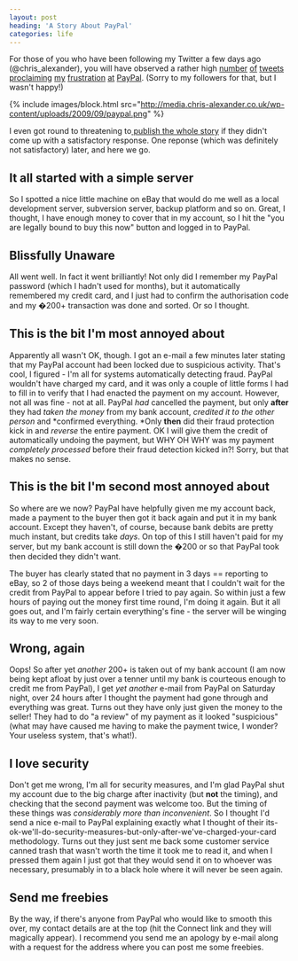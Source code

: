```yaml
---
layout: post
heading: 'A Story About PayPal'
categories: life
---
```


For those of you who have been following my Twitter a few days ago (@chris_alexander), you will have observed a rather high [number](http://twitter.com/chris_alexander/status/4084071780) [of](http://twitter.com/chris_alexander/status/4085326049) [tweets](http://twitter.com/chris_alexander/status/4085470172) [proclaiming](http://twitter.com/chris_alexander/status/4085532270) [my](http://twitter.com/chris_alexander/status/4085838532) [frustration](http://twitter.com/chris_alexander/status/4101311352) [at](http://twitter.com/chris_alexander/status/4107216846) [PayPal](http://twitter.com/chris_alexander/status/4108287251). (Sorry to my followers for that, but I wasn't happy!)

{% include images/block.html src="http://media.chris-alexander.co.uk/wp-content/uploads/2009/09/paypal.png" %}

I even got round to threatening to[ publish the whole story](http://twitter.com/chris_alexander/status/4120950551) if they didn't come up with a satisfactory response. One reponse (which was definitely not satisfactory) later, and here we go.

## It all started with a simple server

So I spotted a nice little machine on eBay that would do me well as a local development server, subversion server, backup platform and so on. Great, I thought, I have enough money to cover that in my account, so I hit the "you are legally bound to buy this now" button and logged in to PayPal.

## Blissfully Unaware

All went well. In fact it went brilliantly! Not only did I remember my PayPal password (which I hadn't used for months), but it automatically remembered my credit card, and I just had to confirm the authorisation code and my �200+ transaction was done and sorted. Or so I thought.

## This is the bit I'm most annoyed about

Apparently all wasn't OK, though. I got an e-mail a few minutes later stating that my PayPal account had been locked due to suspicious activity. That's cool, I figured - I'm all for systems automatically detecting fraud. PayPal wouldn't have charged my card, and it was only a couple of little forms I had to fill in to verify that I had enacted the payment on my account. However, not all was fine - not at all. PayPal *had* cancelled the payment, but only **after** they had *taken the money* from my bank account, *credited it to the other person* and *confirmed everything. *Only **then** did their fraud protection kick in and *reverse* the entire payment. OK I will give them the credit of automatically undoing the payment, but WHY OH WHY was my payment *completely processed* before their fraud detection kicked in?! Sorry, but that makes no sense.

## This is the bit I'm second most annoyed about

So where are we now? PayPal have helpfully given me my account back, made a payment to the buyer then got it back again and put it in my bank account. Except they haven't, of course, because bank debits are pretty much instant, but credits take *days*. On top of this I still haven't paid for my server, but my bank account is still down the �200 or so that PayPal took then decided they didn't want.

The buyer has clearly stated that no payment in 3 days == reporting to eBay, so 2 of those days being a weekend meant that I couldn't wait for the credit from PayPal to appear before I tried to pay again. So within just a few hours of paying out the money first time round, I'm doing it again. But it all goes out, and I'm fairly certain everything's fine - the server will be winging its way to me very soon.

## Wrong, again

Oops! So after yet *another* 200+ is taken out of my bank account (I am now being kept afloat by just over a tenner until my bank is courteous enough to credit me from PayPal), I get *yet another* e-mail from PayPal on Saturday night, over 24 hours after I thought the payment had gone through and everything was great. Turns out they have only just given the money to the seller! They had to do "a review" of my payment as it looked "suspicious" (what may have caused me having to make the payment twice, I wonder? Your useless system, that's what!).

## I love security

Don't get me wrong, I'm all for security measures, and I'm glad PayPal shut my account due to the big charge after inactivity (but **not** the timing), and checking that the second payment was welcome too. But the timing of these things was *considerably more than inconvenient*. So I thought I'd send a nice e-mail to PayPal explaining exactly what I thought of their its-ok-we'll-do-security-measures-but-only-after-we've-charged-your-card methodology. Turns out they just sent me back some customer service canned trash that wasn't worth the time it took me to read it, and when I pressed them again I just got that they would send it on to whoever was necessary, presumably in to a black hole where it will never be seen again.

## Send me freebies

By the way, if there's anyone from PayPal who would like to smooth this over, my contact details are at the top (hit the Connect link and they will magically appear). I recommend you send me an apology by e-mail along with a request for the address where you can post me some freebies.
